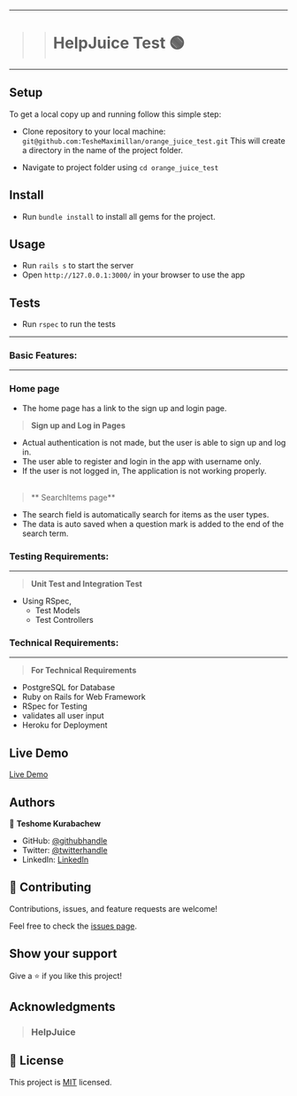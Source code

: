 
***
>> # HelpJuice Test 🟢
***

## Setup

To get a local copy up and running follow this simple step:

- Clone repository to your local machine:
  `git@github.com:TesheMaximillan/orange_juice_test.git`
  This will create a directory in the name of the project folder.

- Navigate to project folder using `cd orange_juice_test`

## Install

- Run `bundle install` to install all gems for the project.

## Usage

- Run `rails s` to start the server
- Open `http://127.0.0.1:3000/` in your browser to use the app

## Tests
- Run `rspec` to run the tests
---
### Basic Features:
***

### Home page
* The home page has a link to the sign up and login page.

> **Sign up and Log in Pages**
* Actual authentication is not made, but the user is able to sign up and log in.
* The user able to register and login in the app with username only.
* If the user is not logged in, The application is not working properly.
  </br></br>

> ** SearchItems page**
* The search field is automatically search for items as the user types.
* The data is auto saved when a question mark is added to the end of the search term.

### Testing Requirements:
***
> **Unit Test and Integration Test**

* Using RSpec,
    * Test Models
    * Test Controllers

### Technical Requirements:
***
> **For Technical Requirements**
* PostgreSQL for Database
* Ruby on Rails for Web Framework
* RSpec for Testing
* validates all user input
* Heroku for Deployment

## Live Demo

[Live Demo](https://coolbudgetapp.herokuapp.com/)

## Authors

👤 **Teshome Kurabachew**

- GitHub: [@githubhandle](https://github.com/TesheMaximillan)
- Twitter: [@twitterhandle](https://twitter.com/TesheKura)
- LinkedIn: [LinkedIn](https://www.linkedin.com/in/teshome-kurabachew-aa8067180/)

## 🤝 Contributing

Contributions, issues, and feature requests are welcome!

Feel free to check the [issues page](https://github.com/TesheMaximillan/BlogApp/issues).

## Show your support

Give a ⭐️ if you like this project!

## Acknowledgments

> ### HelpJuice

## 📝 License

This project is [MIT](./MIT.md) licensed.
